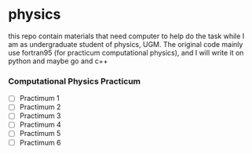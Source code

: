 # physics

this repo contain materials that need computer to help do the task while I am as undergraduate student of physics, UGM. The original code mainly use fortran95 (for practicum computational physics), and I will write it on python and maybe go and c++

### Computational Physics Practicum

- [ ] Practimum 1
- [ ] Practimum 2
- [ ] Practimum 3
- [ ] Practimum 4
- [ ] Practimum 5
- [ ] Practimum 6
